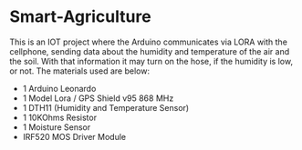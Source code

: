 # Smart-Agriculture
This is an IOT project where the Arduino communicates via LORA with the cellphone, sending data about the humidity and temperature of the air and the soil. With that information it may turn on the hose, if the humidity is low, or not. The materials used are below:

* 1 Arduino Leonardo
* 1 Model Lora / GPS Shield v95 868 MHz
* 1 DTH11 (Humidity and Temperature Sensor)
* 1 10KOhms Resistor
* 1 Moisture Sensor
* IRF520 MOS Driver Module

